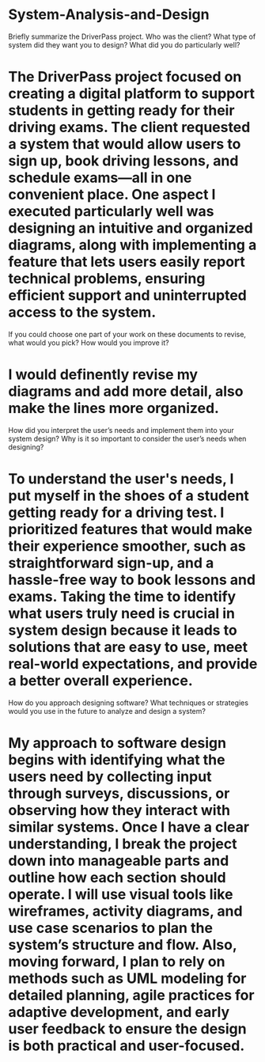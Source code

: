 # System-Analysis-and-Design
Briefly summarize the DriverPass project. Who was the client? What type of system did they want you to design?
What did you do particularly well?
# The DriverPass project focused on creating a digital platform to support students in getting ready for their driving exams. The client requested a system that would allow users to sign up, book driving lessons, and schedule exams—all in one convenient place. One aspect I executed particularly well was designing an intuitive and organized diagrams, along with implementing a feature that lets users easily report technical problems, ensuring efficient support and uninterrupted access to the system.
If you could choose one part of your work on these documents to revise, what would you pick? How would you improve it?
# I would definently revise my diagrams and add more detail, also make the lines more organized.
How did you interpret the user’s needs and implement them into your system design? Why is it so important to consider the user’s needs when designing?
# To understand the user's needs, I put myself in the shoes of a student getting ready for a driving test. I prioritized features that would make their experience smoother, such as straightforward sign-up, and a hassle-free way to book lessons and exams. Taking the time to identify what users truly need is crucial in system design because it leads to solutions that are easy to use, meet real-world expectations, and provide a better overall experience.
How do you approach designing software? What techniques or strategies would you use in the future to analyze and design a system?
# My approach to software design begins with identifying what the users need by collecting input through surveys, discussions, or observing how they interact with similar systems. Once I have a clear understanding, I break the project down into manageable parts and outline how each section should operate. I will use visual tools like wireframes, activity diagrams, and use case scenarios to plan the system’s structure and flow. Also, moving forward, I plan to rely on methods such as UML modeling for detailed planning, agile practices for adaptive development, and early user feedback to ensure the design is both practical and user-focused.
